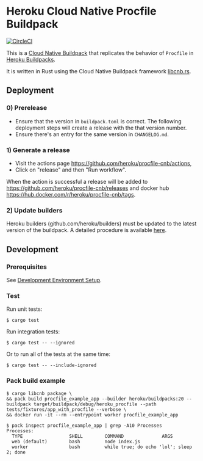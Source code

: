 # Heroku Cloud Native Procfile Buildpack

[![CircleCI](https://circleci.com/gh/heroku/procfile-cnb/tree/main.svg?style=svg)](https://circleci.com/gh/heroku/procfile-cnb/tree/main)

This is a [Cloud Native Buildpack](https://buildpacks.io/) that replicates the behavior of
`Procfile` in [Heroku Buildpacks](https://devcenter.heroku.com/articles/buildpacks).

It is written in Rust using the Cloud Native Buildpack framework [libcnb.rs](https://github.com/Malax/libcnb.rs).

## Deployment

### 0) Prerelease

- Ensure that the version in `buildpack.toml` is correct. The following deployment steps will create a release with the that version number.
- Ensure there's an entry for the same version in `CHANGELOG.md`.

### 1) Generate a release

- Visit the actions page https://github.com/heroku/procfile-cnb/actions,
- Click on "release" and then "Run workflow".

When the action is successful a release will be added to https://github.com/heroku/procfile-cnb/releases and docker hub https://hub.docker.com/r/heroku/procfile-cnb/tags.

### 2) Update builders

Heroku builders (github.com/heroku/builders) must be updated to the latest
version of the buildpack. A detailed procedure is available [here](github.com/heroku/languages-team/blob/main/languages/cnb/deploy.md#update-builder-images).

## Development

### Prerequisites

See [Development Environment Setup](https://github.com/Malax/libcnb.rs#development-environment-setup).

### Test

Run unit tests:

```
$ cargo test
```

Run integration tests:

```
$ cargo test -- --ignored
```

Or to run all of the tests at the same time:

```
$ cargo test -- --include-ignored
```

### Pack build example

```
$ cargo libcnb package \
&& pack build procfile_example_app --builder heroku/buildpacks:20 --buildpack target/buildpack/debug/heroku_procfile --path tests/fixtures/app_with_procfile --verbose \
&& docker run -it --rm --entrypoint worker procfile_example_app
```

```
$ pack inspect procfile_example_app | grep -A10 Processes
Processes:
  TYPE                 SHELL        COMMAND              ARGS
  web (default)        bash         node index.js
  worker               bash         while true; do echo 'lol'; sleep 2; done
```
